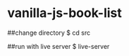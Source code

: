 # vanilla-js-book-list

##change directory
    $ cd src

##run with live server
    $ live-server
    
